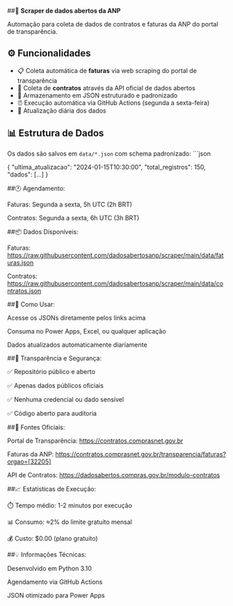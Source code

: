 ##🏢 **Scraper de dados abertos da ANP**

Automação para coleta de dados de contratos e faturas da ANP do portal de transparência.

## ⚙️ Funcionalidades
- 📋 Coleta automática de **faturas** via web scraping do portal de transparência
- 📄 Coleta de **contratos** através da API oficial de dados abertos
- 💾 Armazenamento em JSON estruturado e padronizado
- ⏰ Execução automática via GitHub Actions (segunda a sexta-feira)
- 🔄 Atualização diária dos dados

## 📊 Estrutura de Dados

Os dados são salvos em `data/*.json` com schema padronizado: ```json

{
  "ultima_atualizacao": "2024-01-15T10:30:00",
  "total_registros": 150,
  "dados": [...]
}

##🕐 Agendamento:

Faturas: Segunda a sexta, 5h UTC (2h BRT)

Contratos: Segunda a sexta, 6h UTC (3h BRT)


##📦 Dados Disponíveis:

Faturas: https://raw.githubusercontent.com/dadosabertosanp/scraper/main/data/faturas.json

Contratos: https://raw.githubusercontent.com/dadosabertosanp/scraper/main/data/contratos.json


##🚀 Como Usar:

Acesse os JSONs diretamente pelos links acima

Consuma no Power Apps, Excel, ou qualquer aplicação

Dados atualizados automaticamente diariamente


##🔐 Transparência e Segurança:

✅ Repositório público e aberto

✅ Apenas dados públicos oficiais

✅ Nenhuma credencial ou dado sensível

✅ Código aberto para auditoria


##🔗 Fontes Oficiais:

Portal de Transparência: https://contratos.comprasnet.gov.br

Faturas da ANP: https://contratos.comprasnet.gov.br/transparencia/faturas?orgao=[32205]

API de Contratos: https://dadosabertos.compras.gov.br/modulo-contratos


##📈 Estatísticas de Execução:

⏱️ Tempo médio: 1-2 minutos por execução

📊 Consumo: ≈2% do limite gratuito mensal

💰 Custo: $0.00 (plano gratuito)


##💡 Informações Técnicas:

Desenvolvido em Python 3.10

Agendamento via GitHub Actions

JSON otimizado para Power Apps


